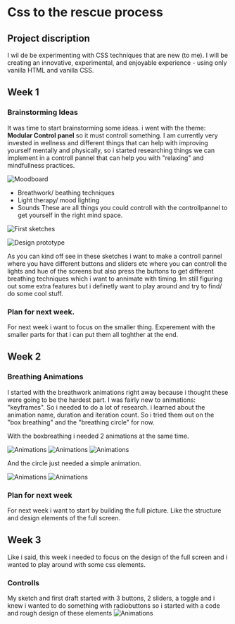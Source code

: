 # Css to the rescue process

## Project discription 
I wil de be experimenting with CSS techniques that are new (to me). I will be  creating an innovative, experimental, and enjoyable experience - using only vanilla HTML and vanilla CSS.

## Week 1

### Brainstorming Ideas 
It was time to start brainstorming some ideas. i went with the theme: **Modular Control panel** so it must controll something. 
I am currently very invested in wellness and different things that can help with improving yourself mentally and physically, so i started researching things we can implement in a controll pannel that can help you with "relaxing" and mindfullness practices. 

![Moodboard](readme-images/mindfullMoodbard.png)

- Breathwork/ beathing techniques
- Light therapy/ mood lighting
- Sounds
These are all things you could controll with the controllpannel to get yourself in the right mind space.

![First sketches](readme-images/eersteSchetsen.png)

![Design prototype](readme-images/mindfullness.png)

As you can kind off see in these sketches i want to make a controll pannel where you have different buttons and sliders etc where you can controll the lights and hue of the screens but also press the buttons to get different breathing techniques which i want to annimate with timing. Im still figuring out some extra features but i definetly want to play around and try to find/ do some cool stuff.

### Plan for next week.
For next week i want to focus on the smaller thing. Experement with the smaller parts for that i can put them all toghther at the end.

## Week 2

### Breathing Animations
I started with the breathwork animations right away because i thought these were going to be the hardest part. 
I was fairly new to animations: "keyframes". So i needed to do a lot of research. 
i learned about the animation name, duration and iteration count. So i tried them out on the "box breathing" and the "breathing circle" for now.

With the boxbreathing i needed 2 animations at the same time.

![Animations](readme-images/cubeanimation(1).png)
![Animations](readme-images/cubeanimation(2).png)
![Animations](readme-images/cubeAnimation.png)

And the circle just needed a simple animation.

![Animations](readme-images/ballanimations.png)
![Animations](readme-images/ball.png)

### Plan for next week
For next week i want to start by building the full picture. Like the structure and design elements of the full screen.

## Week 3 

Like i said, this week i needed to focus on the design of the full screen and i wanted to play around with some css elements.

### Controlls

My sketch and first draft started with 3 buttons, 2 sliders, a toggle and i knew i wanted to do something with radiobuttons so i started with a code and rough design of these elements 
![Animations](readme-images/)







